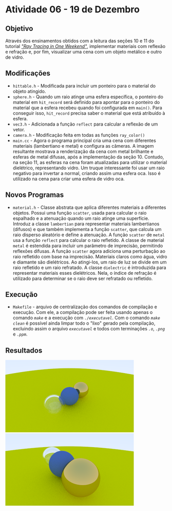 # Atividade 06 - 19 de Dezembro

## Objetivo
Através dos ensinamentos obtidos com a leitura das seções 10 e 11 do tutorial _["Ray Tracing in One Weekend"](https://raytracing.github.io/books/RayTracingInOneWeekend.html)_, implementar materiais com reflexão e refração e, por fim, visualizar uma cena com um objeto metálico e outro de vidro.

## Modificações
- `hittable.h` - Modificada para incluir um ponteiro para o material do objeto atingido.
- `sphere.h` - Quando um raio atinge uma esfera específica, o ponteiro do material em `hit_record` será definido para apontar para o ponteiro do material que a esfera recebeu quando foi configurada em `main()`. Para conseguir isso, `hit_record` precisa saber o material que está atribuído à esfera.
- `vec3.h` - Adicionada a função `reflect` para calcular a reflexão de um vetor.
- `camera.h` - Modificação feita em todas as funções `ray_color()`
- `main.cc` - Agora o programa principal cria uma cena com diferentes materiais (lambertiano e metal) e configura as câmeras. A imagem resultante mostrava a renderização da cena com metal brilhante e esferas de metal difusas, após a implementação da seção 10. Contudo, na seção 11, as esferas na cena foram atualizadas para utilizar o material dielétrico, representando vidro. Um truque interessante foi usar um raio negativo para invertar a normal, criando assim uma esfera oca. Isso é utilizado na cena para criar uma esfera de vidro oca.

## Novos Programas
- `material.h` - Classe abstrata que aplica diferentes materiais a diferentes objetos. Possui uma função `scatter`, usada para calcular o raio espalhado e a atenuação quando um raio atinge uma superfície. Introduz a classe `lambertian` para representar materiais lambertianos (difusos) e que também implementa a função `scatter`, que calcula um raio disperso aleatório e define a atenuação. A função `scatter` de `metal` usa a função `reflect` para calcular o raio refletido. A classe de material `metal` é estendida para incluir um parâmetro de imprecisão, permitindo reflexões difusas. A função `scatter` agora adiciona uma perturbação ao raio refletido com base na imprecisão. Materiais claros como água, vidro e diamante são dielétricos. Ao atingi-los, um raio de luz se divide em um raio refletido e um raio refratado. A classe `dielectric` é introduzida para representar materiais esses dielétricos. Nela, o índice de refração é utilizado para determinar se o raio deve ser refratado ou refletido.

## Execução
- `Makefile` - arquivo de centralização dos comandos de compilação e execução. Com ele, a compilação pode ser feita usando apenas o comando _`make`_ e a execução com _`./executavel`_. Com o comando _`make clean`_ é possível ainda limpar todo o "lixo" gerado pela compilação, excluindo assim o arquivo _`executavel`_ e todos com terminações _`.o`_, _`.png`_ e _`.ppm`_.

## Resultados
![Primeiro ponto de vista para a visualização de uma cena com um objeto metálico e outro de vidro](images/result-cam1.png)
![Segundo ponto de vista para a visualização de uma cena com um objeto metálico e outro de vidro](images/result-cam2.png)
